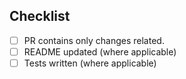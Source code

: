 <!--
Add a descriptive
feat: new feature / enhancement
fix: bugs fixes
ci: ci actions
chore: other changes
docs: documentation changes
-->

<!--- briefly describe what you have done in this PR --->
 
## Checklist

- [ ] PR contains only changes related.
- [ ] README updated (where applicable)
- [ ] Tests written (where applicable)
